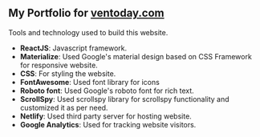 

## My Portfolio for [ventoday.com](https://ventoday.com)

Tools and technology used to build this website.

* **ReactJS**: Javascript framework.
* **Materialize**: Used Google's material design based on CSS Framework for responsive website.
* **CSS**: For styling the website.
* **FontAwesome**: Used font library for icons
* **Roboto font**: Used Google's roboto font for rich text.
* **ScrollSpy**: Used scrollspy library for scrollspy functionality and customized it as per need.
* **Netlify**: Used third party server for hosting website.
* **Google Analytics**: Used for tracking website visitors.
